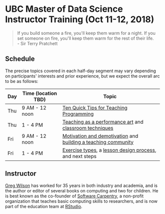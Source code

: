# UBC Master of Data Science<br/>Instructor Training (Oct 11-12, 2018)

<blockquote>
If you build someone a fire, you'll keep them warm for a night.
If you set someone on fire, you'll keep them warm for the rest of their life.
<br/>
- Sir Terry Pratchett
</blockquote>

## Schedule

The precise topics covered in each half-day segment may vary depending on participants' interests and prior experience, but we expect the overall arc to be as follows:

| Day | Time (location TBD) | Topic | 
|-----|------|-------|
| Thu | 9 AM - 12 noon   | [Ten Quick Tips for Teaching Programming](https://journals.plos.org/ploscompbiol/article?id=10.1371/journal.pcbi.1006023) |
| Thu | 1 - 4 PM   | [Teaching as a performance art](http://teachtogether.tech/en/performance/) and [classroom techniques](http://teachtogether.tech/en/classroom/)  |
| Fri | 9 AM - 12 noon   | [Motivation and demotivation](http://teachtogether.tech/en/motivation/) and [building a teaching community](http://teachtogether.tech/en/community/) |
| Fri | 1 - 4 PM   | [Exercise types](http://teachtogether.tech/en/exercises/), a [lesson design process](http://teachtogether.tech/en/process/), and next steps |

## Instructor

[Greg Wilson](http://third-bit.com) has worked for 35 years in both industry and academia, and is the author or editor of several books on computing and two for children. He is best known as the co-founder of [Software Carpentry](http://software-carpentry.org), a non-profit organization that teaches basic computing skills to researchers, and is now part of the education team at [RStudio](http://rstudio.com).
